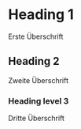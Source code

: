 # Heading 1
Erste Überschrift
## Heading 2
Zweite Überschrift
### Heading level 3 
Dritte Überschrift

